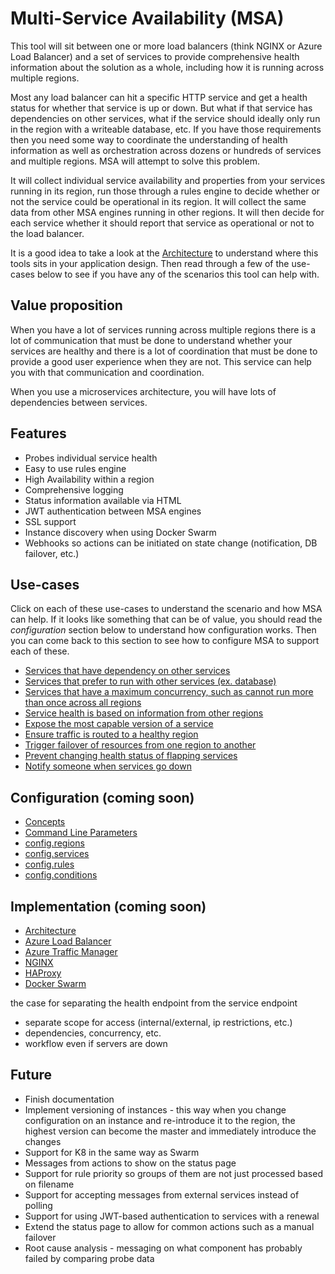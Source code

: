 # Multi-Service Availability (MSA)

This tool will sit between one or more load balancers (think NGINX or Azure Load Balancer) and a set of services to provide comprehensive health information about the solution as a whole, including how it is running across multiple regions.

Most any load balancer can hit a specific HTTP service and get a health status for whether that service is up or down. But what if that service has dependencies on other services, what if the service should ideally only run in the region with a writeable database, etc. If you have those requirements then you need some way to coordinate the understanding of health information as well as orchestration across dozens or hundreds of services and multiple regions. MSA will attempt to solve this problem.

It will collect individual service availability and properties from your services running in its region, run those through a rules engine to decide whether or not the service could be operational in its region. It will collect the same data from other MSA engines running in other regions. It will then decide for each service whether it should report that service as operational or not to the load balancer.

It is a good idea to take a look at the [Architecture](/docs/architecture.md) to understand where this tools sits in your application design. Then read through a few of the use-cases below to see if you have any of the scenarios this tool can help with.

## Value proposition

When you have a lot of services running across multiple regions there is a lot of communication that must be done to understand whether your services are healthy and there is a lot of coordination that must be done to provide a good user experience when they are not. This service can help you with that communication and coordination.

When you use a microservices architecture, you will have lots of dependencies between services.

## Features

* Probes individual service health
* Easy to use rules engine
* High Availability within a region
* Comprehensive logging
* Status information available via HTML
* JWT authentication between MSA engines
* SSL support
* Instance discovery when using Docker Swarm
* Webhooks so actions can be initiated on state change (notification, DB failover, etc.)

## Use-cases

Click on each of these use-cases to understand the scenario and how MSA can help. If it looks like something that can be of value, you should read the *configuration* section below to understand how configuration works. Then you can come back to this section to see how to configure MSA to support each of these.

* [Services that have dependency on other services](/docs/dependencies.md)
* [Services that prefer to run with other services (ex. database)](/docs/colocation.md)
* [Services that have a maximum concurrency, such as cannot run more than once across all regions](/docs/colocation.md#limiting-concurrency)
* [Service health is based on information from other regions](/docs/based-on-remote.md)
* [Expose the most capable version of a service](/docs/most-capable.md)
* [Ensure traffic is routed to a healthy region](/docs/healthy-region.md)
* [Trigger failover of resources from one region to another](/docs/failover.md)
* [Prevent changing health status of flapping services](/docs/prevent-flapping.md)
* [Notify someone when services go down](/docs/notification.md)

## Configuration (coming soon)

* [Concepts](/docs/concepts.md)
* [Command Line Parameters](/docs/command-line.md)
* [config.regions](/docs/regions.md)
* [config.services](/docs/services.md)
* [config.rules](/docs/rules.md)
* [config.conditions](/docs/conditions.md)

## Implementation (coming soon)

* [Architecture](/docs/architecture.md)
* [Azure Load Balancer](/docs/azure-lb.md)
* [Azure Traffic Manager](/docs/azure-tm.md)
* [NGINX](/docs/nginx.md)
* [HAProxy](/docs/haproxy.md)
* [Docker Swarm](/docs/swarm.md)

the case for separating the health endpoint from the service endpoint
* separate scope for access (internal/external, ip restrictions, etc.)
* dependencies, concurrency, etc.
* workflow even if servers are down

## Future

* Finish documentation
* Implement versioning of instances - this way when you change configuration on an instance and re-introduce it to the region, the highest version can become the master and immediately introduce the changes
* Support for K8 in the same way as Swarm
* Messages from actions to show on the status page
* Support for rule priority so groups of them are not just processed based on filename
* Support for accepting messages from external services instead of polling
* Support for using JWT-based authentication to services with a renewal
* Extend the status page to allow for common actions such as a manual failover
* Root cause analysis - messaging on what component has probably failed by comparing probe data
